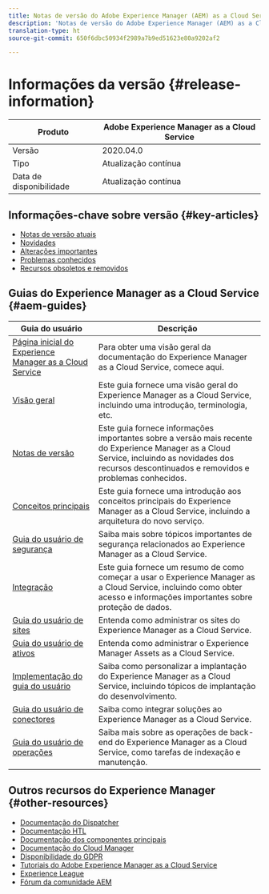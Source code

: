 ```yaml
---
title: Notas de versão do Adobe Experience Manager (AEM) as a Cloud Service.
description: 'Notas de versão do Adobe Experience Manager (AEM) as a Cloud Service. '
translation-type: ht
source-git-commit: 650f6dbc50934f2989a7b9ed51623e80a9202af2

---
```



# Informações da versão {#release-information}

| Produto | Adobe Experience Manager as a Cloud Service |
|---|---|
| Versão | 2020.04.0 |
| Tipo | Atualização contínua |
| Data de disponibilidade | Atualização contínua |

## Informações-chave sobre versão {#key-articles}

* [Notas de versão atuais](/help/release-notes/release-notes-cloud/release-notes-current.md)
* [Novidades](what-is-new.md)
* [Alterações importantes](aem-cloud-changes.md)
* [Problemas conhecidos](known-issues.md)
* [Recursos obsoletos e removidos](deprecated-removed-features.md)

## Guias do Experience Manager as a Cloud Service {#aem-guides}

| Guia do usuário | Descrição |
|---|---|
| [Página inicial do Experience Manager as a Cloud Service](/help/landing/home.md) | Para obter uma visão geral da documentação do Experience Manager as a Cloud Service, comece aqui. |
| [Visão geral](/help/overview/home.md) | Este guia fornece uma visão geral do Experience Manager as a Cloud Service, incluindo uma introdução, terminologia, etc. |
| [Notas de versão](/help/release-notes/home.md) | Este guia fornece informações importantes sobre a versão mais recente do Experience Manager as a Cloud Service, incluindo as novidades dos recursos descontinuados e removidos e problemas conhecidos. |
| [Conceitos principais](/help/core-concepts/home.md) | Este guia fornece uma introdução aos conceitos principais do Experience Manager as a Cloud Service, incluindo a arquitetura do novo serviço. |
| [Guia do usuário de segurança](/help/security/home.md) | Saiba mais sobre tópicos importantes de segurança relacionados ao Experience Manager as a Cloud Service. |
| [Integração](/help/onboarding/home.md) | Este guia fornece um resumo de como começar a usar o Experience Manager as a Cloud Service, incluindo como obter acesso e informações importantes sobre proteção de dados. |
| [Guia do usuário de sites](/help/sites-cloud/home.md) | Entenda como administrar os sites do Experience Manager as a Cloud Service. |
| [Guia do usuário de ativos](/help/assets/home.md) | Entenda como administrar o Experience Manager Assets as a Cloud Service. |
| [Implementação do guia do usuário](/help/implementing/home.md) | Saiba como personalizar a implantação do Experience Manager as a Cloud Service, incluindo tópicos de implantação do desenvolvimento. |
| [Guia do usuário de conectores](/help/connectors/home.md) | Saiba como integrar soluções ao Experience Manager as a Cloud Service. |
| [Guia do usuário de operações](/help/operations/home.md) | Saiba mais sobre as operações de back-end do Experience Manager as a Cloud Service, como tarefas de indexação e manutenção. |

## Outros recursos do Experience Manager {#other-resources}

* [Documentação do Dispatcher](/help/implementing/dispatcher/overview.md)
* [Documentação HTL](https://docs.adobe.com/content/help/br/experience-manager-htl/using/overview.html)
* [Documentação dos componentes principais](https://docs.adobe.com/content/help/br/experience-manager-core-components/using/introduction.html)
* [Documentação do Cloud Manager](https://docs.adobe.com/content/help/br/experience-manager-cloud-manager/using/introduction-to-cloud-manager.html)
* [Disponibilidade do GDPR](/help/onboarding/data-privacy-and-protection-readiness/aem-readiness.md)
* [Tutoriais do Adobe Experience Manager as a Cloud Service](https://docs.adobe.com/content/help/br/experience-manager-learn/cloud-service/overview.html)
* [Experience League](https://guided.adobe.com/?promoid=K42KVXHD&amp;mv=other#solutions/experience-manager)
* [Fórum da comunidade AEM](https://forums.adobe.com/community/experience-cloud/marketing-cloud/experience-manager)
